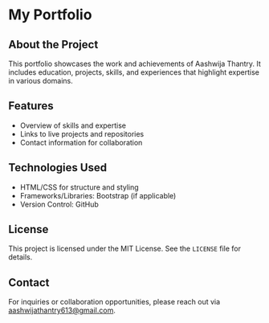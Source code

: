 # My Portfolio

## About the Project

This portfolio showcases the work and achievements of Aashwija Thantry. It includes education, projects, skills, and experiences that highlight expertise in various domains.

## Features

- Overview of skills and expertise
- Links to live projects and repositories
- Contact information for collaboration

## Technologies Used

- HTML/CSS for structure and styling
- Frameworks/Libraries: Bootstrap (if applicable)
- Version Control: GitHub

## License

This project is licensed under the MIT License. See the `LICENSE` file for details.

## Contact

For inquiries or collaboration opportunities, please reach out via [aashwijathantry613@gmail.com](mailto:email@example.com).